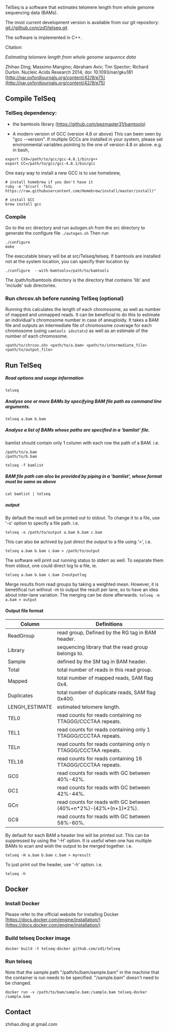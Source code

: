 TelSeq is a software that estimates telomere length from
whole genome sequencing data (BAMs).

The most current development version is available from our
git repository:
[git://github.com/zd1/telseq.git](git://github.com/zd1/telseq.git)

The software is implemented in C++.

Citation:

_Estimating telomere length from whole genome sequence data_

Zhihao Ding; Massimo Mangino; Abraham Aviv; Tim Spector; Richard Durbin.
Nucleic Acids Research 2014; doi: 10.1093/nar/gku181
[http://nar.oxfordjournals.org/content/42/9/e75](http://nar.oxfordjournals.org/content/42/9/e75)


## Compile TelSeq

### TelSeq dependency:
- the bamtools library (https://github.com/pezmaster31/bamtools)

- A modern version of GCC (version 4.8 or above)
This can been seen by "gcc --version".
If multiple GCCs are installed in your system, please set environmental
variables pointing to the one of version 4.8 or above. e.g. in bash,

```
export CXX=/path/to/gcc/gcc-4.8.1/bin/g++
export CC=/path/to/gcc/gcc-4.8.1/bin/gcc
```

One easy way to install a new GCC is to use homebrew,

```
# install homebrew if you don't have it
ruby -e "$(curl -fsSL https://raw.githubusercontent.com/Homebrew/install/master/install)"

# install GCC
brew install gcc
```


### Compile
Go to the src directory and run autogen.sh from the src directory to generate the configure file
`./autogen.sh`
Then run
```
./configure
make
```

The executable binary will be at src/Telseq/telseq.
If bamtools are installed not at the system location, you can
specify their location by

`./configure  --with-bamtools=/path/to/bamtools`

The /path/to/bamtools directory is the directory that contains 'lib' and 'include' sub directories.

### Run chrcov.sh before running TelSeq (optional)
Running this calculates the length of each chromosome, as well as number of mapped and unmapped reads. 
It can be beneficial to do this to estimate an individual's chromosome number in case of aneuploidy. 
It takes a BAM file and outputs an intermediate file of chromosome coverage for each chromosome (using `samtools idxstats`) as well 
as an estimate of the number of each chromosome.

`<path/to/chrcov.sh> <path/to/a.bam> <path/to/intermediate_file> <path/to/output_file>`

## Run TelSeq

##### Read options and usage information
`telseq`

##### Analyse one or more BAMs by specifying BAM file path as command line arguments.
`telseq a.bam b.bam`

##### Analyse a list of BAMs whose paths are specified in a 'bamlist' file.
bamlist should contain only 1 column with each row the path of a BAM. i.e.

```
/path/to/a.bam
/path/to/b.bam
```
`telseq -f bamlist`

##### BAM file path can also be provided by piping in a 'bamlist', whose format must be same as above
`cat bamlist | telseq`


##### output
By default the result will be printed out to stdout. To change it to a file, use '-o'
option to specify a file path. i.e.

`telseq -o /path/to/output a.bam b.bam c.bam`

This can also be achived by just direct the output to a file using '>', i.e.

`telseq a.bam b.bam c.bam > /path/to/output`

The software will print out running status to stderr as well. To separate them from stdout, one
could direct log to a file, ie.

`telseq a.bam b.bam c.bam 2>outputlog`

Merge results from read groups by taking a weighted mean. However, it is benetifical run without
-m to output the result per lane, so to have an idea about inter-lane variation. The merging
can be done afterwards.
`telseq -m a.bam > output`

#### Output file format

|  Column | Definitions |
| -------------|----------------------------------------------|
| ReadGroup | read group, Defined by the RG tag in BAM header. |
| Library   | sequencing library that the read group belongs to.|
| Sample    | defined by the SM tag in BAM header. |
| Total     | total number of reads in this read group. |
| Mapped    | total number of mapped reads, SAM flag 0x4. |
| Duplicates | total number of duplicate reads, SAM flag 0x400. |
| LENGH_ESTIMATE | estimated telomere length. |
| TEL0 | read counts for reads containing no TTAGGG/CCCTAA repeats. |
| TEL1 | read counts for reads containing only 1 TTAGGG/CCCTAA repeats. |
| TELn | read counts for reads containing only n TTAGGG/CCCTAA repeats. |
| TEL16 | read counts for reads containing 16 TTAGGG/CCCTAA repeats. |
| GC0 | read counts for reads with GC between 40%-42%. |
| GC1 | read counts for reads with GC between 42%-44%. |
| GCn | read counts for reads with GC between (40%+n*2%)-(42%+(n+1)*2%). |
| GC9 | read counts for reads with GC between 58%-60%.  |

By default for each BAM a header line will be printed out. This can be suppressed by using the '-H' option. It is useful when one has multiple BAMs to scan and wish the output to be merged together. i.e.

`telseq -H a.bam b.bam c.bam > myresult`

To just print out the header, use '-h' option. i.e.

`telseq -h`

## Docker

### Install Docker

Please refer to the official website for installing Docker
[https://docs.docker.com/engine/installation/](https://docs.docker.com/engine/installation/)


### Build telseq Docker image

```
docker build -t telseq-docker github.com/zd1/telseq
```

### Run telseq

Note that the sample path "/path/to/bam/sample.bam" in the machine
that the container is run needs to be specified. "/sample.bam" doesn't
need to be changed.

```
docker run -v /path/to/bam/sample.bam:/sample.bam telseq-docker /sample.bam
```

## Contact

zhihao.ding at gmail.com
